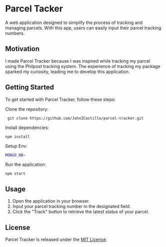 # Parcel Tacker
A web application designed to simplify the process of tracking and managing parcels. With this app, users can easily input their parcel tracking numbers.

## Motivation
I made Parcel Tracker because I was inspired while tracking my parcel using the Philpost tracking system. The experience of tracking my package sparked my curiosity, leading me to develop this application.


## Getting Started

To get started with Parcel Tracker, follow these steps:

Clone the repository: 
```git
 git clone https://github.com/JohnZCastillo/parcel-tracker.git 
```
Install dependencies: 
```npm
npm install
```
Setup Env: 
```bash
MONGO_DB=
```
Run the application: 
```npm
npm start
```

## Usage

1. Open the application in your browser.
2. Input your parcel tracking number in the designated field.
3. Click the "Track" button to retrieve the latest status of your parcel.

## License

Parcel Tracker is released under the [MIT License](LICENSE).